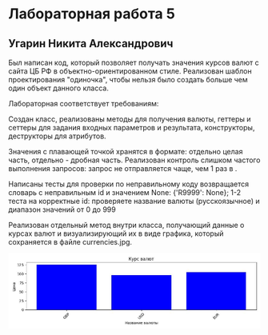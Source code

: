 # Лабораторная работа 5
## Угарин Никита Александрович 

Был написан код, который позволяет получать значения курсов валют с сайта ЦБ РФ в объектно-ориентированном стиле. Реализован шаблон проектирования "одиночка", чтобы нельзя было создать больше чем один объект данного класса. 

Лабораторная соответствует требованиям:

Создан класс, реализованы методы для получения валюты, геттеры и сеттеры для задания входных параметров и результата, конструкторы, деструкторы для атрибутов.

Значения с плавающей точкой хранятся в формате: отдельно целая часть, отдельно - дробная часть. Реализован контроль слишком частого выполнения запросов: запрос не отправляется чаще, чем 1 раз в . 

Написаны тесты для проверки по неправильному коду возвращается словарь с неправильным id и значением None: {'R9999': None}; 1-2 теста на корректные id: проверяете название валюты (русскоязычное) и диапазон значений от 0 до 999

Реализован отдельный метод внутри класса, получающий данные о курсах валют и визуализирующий их в виде графика, который сохраняется в файле currencies.jpg.

![Currency Chart](currencies.jpg)

